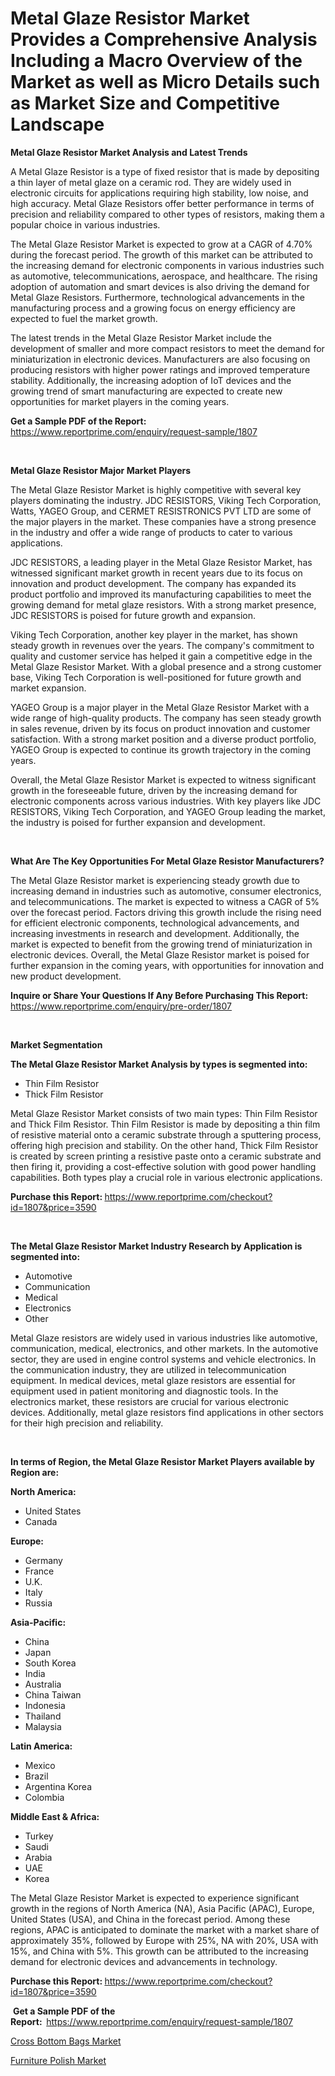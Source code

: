 <p><h1>Metal Glaze Resistor Market Provides a Comprehensive Analysis Including a Macro Overview of the Market as well as Micro Details such as Market Size and Competitive Landscape</h1></p><p><strong>Metal Glaze Resistor Market Analysis and Latest Trends</strong></p>
<p><p>A Metal Glaze Resistor is a type of fixed resistor that is made by depositing a thin layer of metal glaze on a ceramic rod. They are widely used in electronic circuits for applications requiring high stability, low noise, and high accuracy. Metal Glaze Resistors offer better performance in terms of precision and reliability compared to other types of resistors, making them a popular choice in various industries.</p><p>The Metal Glaze Resistor Market is expected to grow at a CAGR of 4.70% during the forecast period. The growth of this market can be attributed to the increasing demand for electronic components in various industries such as automotive, telecommunications, aerospace, and healthcare. The rising adoption of automation and smart devices is also driving the demand for Metal Glaze Resistors. Furthermore, technological advancements in the manufacturing process and a growing focus on energy efficiency are expected to fuel the market growth.</p><p>The latest trends in the Metal Glaze Resistor Market include the development of smaller and more compact resistors to meet the demand for miniaturization in electronic devices. Manufacturers are also focusing on producing resistors with higher power ratings and improved temperature stability. Additionally, the increasing adoption of IoT devices and the growing trend of smart manufacturing are expected to create new opportunities for market players in the coming years.</p></p>
<p><strong>Get a Sample PDF of the Report:&nbsp;</strong> <a href="https://www.reportprime.com/enquiry/request-sample/1807">https://www.reportprime.com/enquiry/request-sample/1807</a></p>
<p>&nbsp;</p>
<p><strong>Metal Glaze Resistor Major Market Players</strong></p>
<p><p>The Metal Glaze Resistor Market is highly competitive with several key players dominating the industry. JDC RESISTORS, Viking Tech Corporation, Watts, YAGEO Group, and CERMET RESISTRONICS PVT LTD are some of the major players in the market. These companies have a strong presence in the industry and offer a wide range of products to cater to various applications.</p><p>JDC RESISTORS, a leading player in the Metal Glaze Resistor Market, has witnessed significant market growth in recent years due to its focus on innovation and product development. The company has expanded its product portfolio and improved its manufacturing capabilities to meet the growing demand for metal glaze resistors. With a strong market presence, JDC RESISTORS is poised for future growth and expansion.</p><p>Viking Tech Corporation, another key player in the market, has shown steady growth in revenues over the years. The company's commitment to quality and customer service has helped it gain a competitive edge in the Metal Glaze Resistor Market. With a global presence and a strong customer base, Viking Tech Corporation is well-positioned for future growth and market expansion.</p><p>YAGEO Group is a major player in the Metal Glaze Resistor Market with a wide range of high-quality products. The company has seen steady growth in sales revenue, driven by its focus on product innovation and customer satisfaction. With a strong market position and a diverse product portfolio, YAGEO Group is expected to continue its growth trajectory in the coming years.</p><p>Overall, the Metal Glaze Resistor Market is expected to witness significant growth in the foreseeable future, driven by the increasing demand for electronic components across various industries. With key players like JDC RESISTORS, Viking Tech Corporation, and YAGEO Group leading the market, the industry is poised for further expansion and development.</p></p>
<p>&nbsp;</p>
<p><strong>What Are The Key Opportunities For Metal Glaze Resistor Manufacturers?</strong></p>
<p><p>The Metal Glaze Resistor market is experiencing steady growth due to increasing demand in industries such as automotive, consumer electronics, and telecommunications. The market is expected to witness a CAGR of 5% over the forecast period. Factors driving this growth include the rising need for efficient electronic components, technological advancements, and increasing investments in research and development. Additionally, the market is expected to benefit from the growing trend of miniaturization in electronic devices. Overall, the Metal Glaze Resistor market is poised for further expansion in the coming years, with opportunities for innovation and new product development.</p></p>
<p><strong>Inquire or Share Your Questions If Any Before Purchasing This Report:</strong> <a href="https://www.reportprime.com/enquiry/pre-order/1807">https://www.reportprime.com/enquiry/pre-order/1807</a></p>
<p>&nbsp;</p>
<p><strong>Market Segmentation</strong></p>
<p><strong>The Metal Glaze Resistor Market Analysis by types is segmented into:</strong></p>
<p><ul><li>Thin Film Resistor</li><li>Thick Film Resistor</li></ul></p>
<p><p>Metal Glaze Resistor Market consists of two main types: Thin Film Resistor and Thick Film Resistor. Thin Film Resistor is made by depositing a thin film of resistive material onto a ceramic substrate through a sputtering process, offering high precision and stability. On the other hand, Thick Film Resistor is created by screen printing a resistive paste onto a ceramic substrate and then firing it, providing a cost-effective solution with good power handling capabilities. Both types play a crucial role in various electronic applications.</p></p>
<p><strong>Purchase this Report:&nbsp;</strong><a href="https://www.reportprime.com/checkout?id=1807&price=3590">https://www.reportprime.com/checkout?id=1807&price=3590</a></p>
<p>&nbsp;</p>
<p><strong>The Metal Glaze Resistor Market Industry Research by Application is segmented into:</strong></p>
<p><ul><li>Automotive</li><li>Communication</li><li>Medical</li><li>Electronics</li><li>Other</li></ul></p>
<p><p>Metal Glaze resistors are widely used in various industries like automotive, communication, medical, electronics, and other markets. In the automotive sector, they are used in engine control systems and vehicle electronics. In the communication industry, they are utilized in telecommunication equipment. In medical devices, metal glaze resistors are essential for equipment used in patient monitoring and diagnostic tools. In the electronics market, these resistors are crucial for various electronic devices. Additionally, metal glaze resistors find applications in other sectors for their high precision and reliability.</p></p>
<p>&nbsp;</p>
<p><strong>In terms of Region, the Metal Glaze Resistor Market Players available by Region are:</strong></p>
<p>
    <p> <strong> North America: </strong>
        <ul>
            <li>United States</li>
            <li>Canada</li>
        </ul>
        </p> 
    <p> <strong> Europe: </strong>
        <ul>
            <li>Germany</li>
            <li>France</li>
            <li>U.K.</li>
            <li>Italy</li>
            <li>Russia</li>
        </ul>
        </p> 
    <p> <strong> Asia-Pacific: </strong>
        <ul>
            <li>China</li>
            <li>Japan</li>
            <li>South Korea</li>
            <li>India</li>
            <li>Australia</li>
            <li>China Taiwan</li>
            <li>Indonesia</li>
            <li>Thailand</li>
            <li>Malaysia</li>
        </ul>
        </p> 
    <p> <strong> Latin America: </strong>
        <ul>
            <li>Mexico</li>
            <li>Brazil</li>
            <li>Argentina Korea</li>
            <li>Colombia</li>
        </ul>
        </p> 
    <p> <strong> Middle East & Africa: </strong>
        <ul>
            <li>Turkey</li>
            <li>Saudi</li>
            <li>Arabia</li>
            <li>UAE</li>
            <li>Korea</li>
        </ul>
    </p>
    </p>
<p><p>The Metal Glaze Resistor Market is expected to experience significant growth in the regions of North America (NA), Asia Pacific (APAC), Europe, United States (USA), and China in the forecast period. Among these regions, APAC is anticipated to dominate the market with a market share of approximately 35%, followed by Europe with 25%, NA with 20%, USA with 15%, and China with 5%. This growth can be attributed to the increasing demand for electronic devices and advancements in technology.</p></p>
<p><strong>Purchase this Report: </strong><a href="https://www.reportprime.com/checkout?id=1807&price=3590">https://www.reportprime.com/checkout?id=1807&price=3590</a></p>
<p>&nbsp;<strong>Get a Sample PDF of the Report:&nbsp;&nbsp;</strong><a href="https://www.reportprime.com/enquiry/request-sample/1807">https://www.reportprime.com/enquiry/request-sample/1807</a></p>
<p><strong></strong></p>
<p><p><a href="https://metal-farmhouse-e95.notion.site/Cross-Bottom-Bags-Market-Size-Global-Industry-Overview-Market-Segmentation-and-Forecast-2024-to-2-5c3dcaa85813487cb12a4e2b458e0f79">Cross Bottom Bags Market</a></p><p><a href="https://crocus-run-b5a.notion.site/Furniture-Polish-Market-Size-Focuses-on-Market-Dynamics-In-Depth-Analysis-and-Future-Projections-of-883486cdb8794c679a61ec5bc8d9007d">Furniture Polish Market</a></p></p>